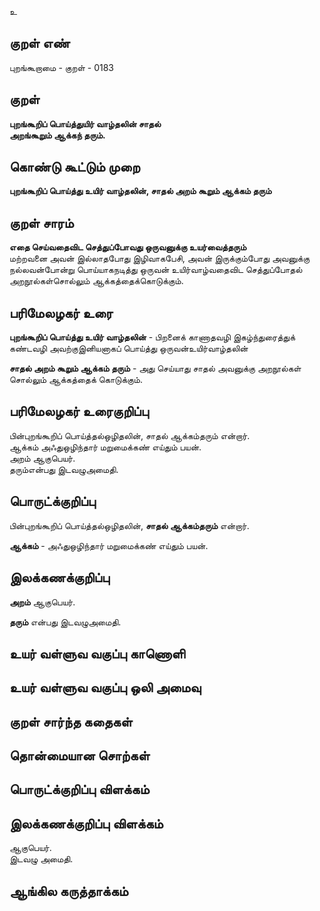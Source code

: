 உ

## குறள் எண் 

புறங்கூறாமை - குறள் - 0183  

## குறள்  

**புறங்கூறிப் பொய்த்துயிர் வாழ்தலின் சாதல்  
அறங்கூறும் ஆக்கந் தரும்.** 

## கொண்டு கூட்டும் முறை

**புறங்கூறிப் பொய்த்து உயிர் வாழ்தலின், சாதல் அறம் கூறும் ஆக்கம் தரும்**  

## குறள் சாரம் 

**எதை செய்வதைவிட செத்துப்போவது ஒருவனுக்கு உயர்வைத்தரும்**  
மற்றவனை அவன் இல்லாதபோது இழிவாகபேசி, அவன் இருக்கும்போது அவனுக்கு நல்லவன்போன்று பொய்யாகநடித்து ஒருவன் உயிர்வாழ்வதைவிட செத்துப்போதல் அறநூல்கள்சொல்லும் ஆக்கத்தைக்கொடுக்கும்.  

## பரிமேலழகர் உரை

**புறங்கூறிப் பொய்த்து உயிர் வாழ்தலின்** - பிறனைக் காணாதவழி இகழ்ந்துரைத்துக் கண்டவழி அவற்குஇனியனாகப் பொய்த்து ஒருவன்உயிர்வாழ்தலின்  

**சாதல் அறம் கூறும் ஆக்கம் தரும்** - அது செய்யாது சாதல் அவனுக்கு அறநூல்கள் சொல்லும் ஆக்கத்தைக் கொடுக்கும்.  

## பரிமேலழகர் உரைகுறிப்பு   

பின்புறங்கூறிப் பொய்த்தல்ஒழிதலின், சாதல் ஆக்கம்தரும் என்றார்.  
ஆக்கம் அஃதுஒழிந்தார் மறுமைக்கண் எய்தும் பயன்.  
அறம் ஆகுபெயர்.  
தரும்என்பது இடவழுஅமைதி. 

## பொருட்க்குறிப்பு 

பின்புறங்கூறிப் பொய்த்தல்ஒழிதலின், **சாதல் ஆக்கம்தரும்** என்றார்.  

**ஆக்கம்** - அஃதுஒழிந்தார் மறுமைக்கண் எய்தும் பயன்.  

## இலக்கணக்குறிப்பு  

**அறம்** ஆகுபெயர்.  

**தரும்** என்பது இடவழுஅமைதி.  

## உயர் வள்ளுவ வகுப்பு காணொளி


## உயர் வள்ளுவ வகுப்பு ஒலி அமைவு 

 
## குறள் சார்ந்த கதைகள் 


## தொன்மையான சொற்கள்


## பொருட்க்குறிப்பு விளக்கம்


## இலக்கணக்குறிப்பு விளக்கம்

ஆகுபெயர்.  
இடவழு அமைதி.  

## ஆங்கில கருத்தாக்கம் 


